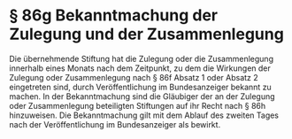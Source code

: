 # § 86g Bekanntmachung der Zulegung und der Zusammenlegung
Die übernehmende Stiftung hat die Zulegung oder die Zusammenlegung innerhalb eines Monats nach dem Zeitpunkt, zu dem die Wirkungen der Zulegung oder Zusammenlegung nach § 86f Absatz 1 oder Absatz 2 eingetreten sind, durch Veröffentlichung im Bundesanzeiger bekannt zu machen. In der Bekanntmachung sind die Gläubiger der an der Zulegung oder Zusammenlegung beteiligten Stiftungen auf ihr Recht nach § 86h hinzuweisen. Die Bekanntmachung gilt mit dem Ablauf des zweiten Tages nach der Veröffentlichung im Bundesanzeiger als bewirkt.